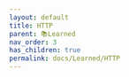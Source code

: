 ```yaml
---
layout: default
title: HTTP
parent: 📚Learned
nav_order: 3
has_children: true
permalink: docs/Learned/HTTP
---
```

